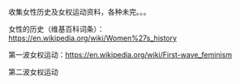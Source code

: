 收集女性历史及女权运动资料，各种未完。。。

女性的历史（维基百科词条）：https://en.wikipedia.org/wiki/Women%27s_history

第一波女权运动：https://en.wikipedia.org/wiki/First-wave_feminism

第二波女权运动

